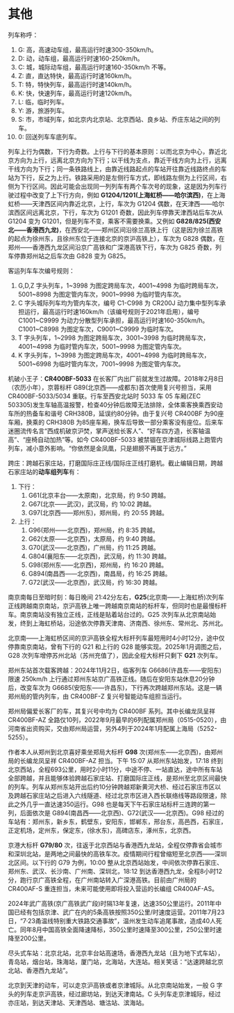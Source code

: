 # 其他

列车称呼：

1. G: 高，高速动车组，最高运行时速300-350km/h。
2. D: 动，动车组，最高运行时速160-250km/h。
3. C: 城，城际动车组，最高运行时速160-350km/h 不等。
4. Z: 直，直达特快，最高运行时速160km/h。
5. T: 特，特快列车，最高运行时速140km/h。
6. K: 快，快速列车，最高运行时速120km/h。
7. L: 临，临时列车。
8. Y: 游，旅游列车。
9. S: 市，市域列车，如北京内北京站、北京西站、良乡站、乔庄东站之间的列车。
10. 0: 回送列车车底列车。

列车上行为偶数，下行为奇数。上行与下行的基本原则：以而北京为中心，靠近北京方向为上行，远离北京方向为下行；以干线为支点，靠近干线方向为上行，远离干线方向为下行；同一条铁路线上，由靠近线路起点的车站开往靠近线路终点的车站为下行，反之为上行。铁路采用的是左侧行车方式，即线路左侧为上行区间，右侧为下行区间。因此可能会出现同一列列车有两个车次号的现象，这是因为列车行驶过程中改变了上下行方向，例如 **G1204/1201(上海虹桥——哈尔滨西)**，在上海虹桥——天津西区间内靠近北京，上行，车次为 G1204 偶数，在天津西——哈尔滨西区间远离北京，下行，车次为 G1201 奇数，因此列车停靠天津西站后车次从 G1204 变为 G1201，但是列车不变，乘客不需要换乘。又例如 **G828/825(西安北——香港西九龙)**，在西安北——郑州区间沿徐兰高铁上行（这是因为徐兰高铁的起点为徐州东，且徐州东位于连接北京的京沪高铁上），车次为 G828 偶数，在郑州——香港西九龙区间沿京广高铁和广深港高铁下行，车次为 G825 奇数，列车停靠郑州站之后车次由 G828 变为 G825。

客运列车车次编号规则：

1. G,D,Z 字头列车，1~3998 为图定跨局车次，4001~4998 为临时跨局车次，5001~8998 为图定管内车次，9001~9998 为临时管内车次。
2. C 字头城际列车均为管内车次，编号 C1-C998 为 CR200J 动力集中型列车承担运行，最高运行时速160km/h（该编号规则于2021年启用），编号 C1001~C9999 为动力分散型列车承担，最高运行时速160-350km/h。C1001~C8998 为图定车次，C9001~C9999 为临时车次。
3. T 字头列车，1~2998 为图定跨局车次，3001~3998 为临时跨局车次，4001~4998 为临时管内车次，5001~9998 为图定管内车次。
4. K 字头列车，1~3998 为图定跨局车次，4001~4998 为临时跨局车次，5001~6998 为临时管内车次，7001~9998 为图定管内车次。

机破小王子：**CR400BF-5033** 在长客厂内出厂前就发生过故障。2018年2月8日（农历小年），京蓉标杆 G89(北京西——成都东)首次使用复兴号担当，采用 CR400BF-5033/5034 重联。行车至西安北站时 5033 车 05 车厢(ZEC 503305)发生车轴高温报警，检查40分钟后故障无法排除，全体乘客换乘西安动车所的热备车和谐号 CRH380B，延误约80分钟。由于复兴号 CR400BF 为90座车厢，换乘的 CRH380B 为85座车厢，换车后导致一部分乘客没有座位。后来车迷圈流传名言“西成机破京沪焚，掌声送给长客人”、“好车四方造，长客轴温高”、“座椅自动加热”等。如今 CR400BF-5033 被禁锢在京津城际线路上跑管内列车，减小意外影响。“你依然是金凤凰，只是翅膀不再属于远方。”

跨庄：跨越石家庄站，打磨国际庄正线/国际庄正线打磨机。截止编辑日期，跨越石家庄站的**动车组列车**有：

1. 下行：
    1. G61(北京丰台——太原南)，北京局，约 9:50 跨越。
    2. G67(北京——武汉)，武汉局，约 10:02 跨越。
    3. G97(北京西——郑州东)，郑州局，约 20:55 跨越。
2. 上行：
    1. G96(郑州——北京西)，郑州局，约 8:35 跨越。
    2. G62(太原——北京西)，太原局，约 9:40 跨越。
    3. G70(武汉——北京西)，广州局，约 11:25 跨越。
    4. G804(襄阳东——北京西)，武汉局，约 11:30 跨越。
    5. G98(郑州东——北京西)，郑州局，约 16:20 跨越。
    6. G894(南昌西——北京西)，南昌局，约 16:25 跨越。
    7. G72(武汉——北京西)，武汉局，约 16:30 跨越。

南京南每日至暗时刻：每日晚间 21:42分左右，**G25**(北京南——上海虹桥)次列车正线跨越南京南站，京沪高铁上唯一跨越南京南站的标杆车，但同时也是最慢标杆车。南京南站没有独立正线，正线是贴着站台过的。G25 次列车从北京南站始发，终到上海虹桥站，沿途依次停靠天津南、济南西、徐州东、常州北、苏州北。

北京南——上海虹桥区间的京沪高铁全程大标杆列车最短用时4小时12分，途中仅停靠南京南站，曾有下行的 G21 和上行的 G28 能够实现。2025年1月调图之后，G28 次列车增停苏州北站（苏州充值了），因此全程大标杆只剩下 **G21** 次列车。

郑州东站首次载客跨越：2024年11月2日，临客列车 G6686(许昌东——安阳东)限速 250km/h 上行通过郑州东站京广高铁正线。随后在安阳东站休息20分钟后，改变车次为 G6685(安阳东——许昌东)，下行再次跨越郑州东站。这是一辆郑州局的管内列车，由 CR400BF-Z 复兴号智能动车组担当运行。

郑州局偏爱长客厂的车，其复兴号中均为 CR400BF 系列。其中长编龙凤呈祥 CR400BF-AZ 全路仅10列，2022年9月最早的6列配属郑州局（0515-0520），由河南省出资购买，交由郑州局运营，另外4列于2024年1月配属上海局（5252-5255）。

作者本人从郑州到北京喜好乘坐郑局大标杆 **G98** 次(郑州东——北京西)，由郑州局的长编龙凤呈祥 CR400BF-AZ 担当。下午 15:07 从郑州东站始发，17:18 终到北京西站，全程693公里，用时2小时11分，中途不停、一站直达，途中所有车站全部跨越，并且能够体验跨越石家庄站、打磨国际庄正线，是郑州至北京区间最快的列车。列车从郑州东站开出后约10分钟跨越郑新黄河大桥、经过石家庄市区以及跨越石家庄站之后进入六线隧道、经过北京市区进入西长联络线等路段限速，除此之外几乎一直达速350运行。G98 也是每天下午石家庄站标杆三连跨的第一列，后面依次是 G894(南昌西——北京西)、G72(武汉——北京西)。G98 经过的车站有：郑州东，新乡东，鹤壁东，安阳东，邯郸东，邢台东，高邑西，石家庄，正定机场，定州东，保定东，(徐水东)，高碑店东，涿州东，北京西。

京港大标杆 **G79/80** 次，往返于北京西站与香港西九龙站，全程仅停靠省会城市和深圳北站，是两地之间最快的高铁车次。疫情期间行程曾缩短至北京西——深圳北区间。以下行的 G79 为例，10:00 整从北京西站始发，中间依次停靠石家庄、郑州东、武汉、长沙南、广州南、深圳北，18:12 到达香港西九龙，全程8小时12分，跑行京广高铁全程，在广州南站转入广深港高铁。目前由广州局的 CR400AF-S 重连担当，未来可能使用即将投入营运的长编组 CR400AF-AS。

2024年武广高铁(京广高铁武广段)时隔13年复速，达速350公里运行。2011年中国已经有包括京津、武广在内的5条高铁按照350公里/时速度运营。2011年7月23日，“7·23甬温线特别重大铁路交通事故”，温州发生动车追尾事故，造成40人死亡。同年8月中国高铁全面降速降标，350公里时速降至300公里，250公里时速降至200公里。

尽头式车站：北京北站，北京丰台站高速场，香港西九龙站（且为地下式车站），青岛站，烟台站，珠海站，厦门站，北海站，大连站。相关笑话：“达速跨越北京北站、香港西九龙站”。

北京到天津的动车，可以走京沪高铁或者京津城际。从北京南站始发，一般 G 字头的列车走京沪高铁，经过廊坊站，到达天津南站。C 头列车走京津城际，经过亦庄站，到达天津站、天津西站、塘沽站、滨海站。
